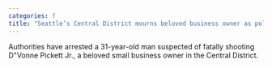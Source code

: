 ```yaml
---
categories: f
title: "Seattle’s Central District mourns beloved business owner as police arrest suspected shooter"
---
```

Authorities have arrested a 31-year-old man suspected of fatally shooting D"Vonne Pickett Jr., a beloved small business owner in the Central District.